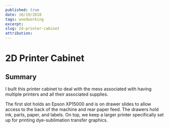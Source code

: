 ```yaml
---
published: true
date: 10/19/2018
tags: woodworking
excerpt:
slug: 2d-printer-cabinet
attribution:
---
```

# 2D Printer Cabinet

## Summary
I built this printer cabinet to deal with the mess associated with having multiple printers and all their associated supplies. 

The first slot holds an Epson XP15000 and is on drawer slides to allow access to the back of the machine and rear paper feed. The drawers hold ink, parts, paper, and labels. On top, we keep a larger printer specifically set up for printing dye-sublimation transfer graphics.